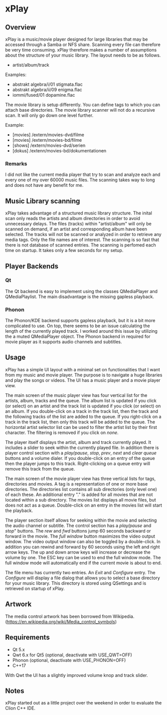 # xPlay

## Overview

xPlay is a music/movie player designed for large libraries that may be accessed through a Samba or 
NFS share. Scanning every file can therefore be very time consuming. xPlay therefore makes a number 
of assumptions about the structure of your music library. The layout needs to be as follows.

* artist/album/track

Examples:

* abstrakt algebra/i/01 stigmata.flac
* abstrakt algebra/ii/09 enigma.flac
* iommi/fused/01 dopamine.flac

The movie library is setup differently. You can define tags to which you can attach base directories.
The movie library scanner will not do a recursive scan. It will only go down one level further.

Example:

* [movies] /extern/movies-dvd/filme
* [movies] /extern/movies-bd/filme
* [shows] /extern/movies-dvd/serien
* [dokus] /extenn/movies-bd/dokumentationen

### Remarks

I did not like the current media player that try to scan and analyze each and every one of my
over 60000 music files. The scanning takes way to long and does not have any benefit for me.

## Music Library scanning

xPlay takes advantage of a structured music library structure. The inital scan only reads the artists and album
directories in order to avoid unnecessary delays. The files (tracks) within "artist/album" will only be scanned
on demand, if an artist and corresponding album have been selected. The tracks will not be scanned or analyzed in
order to retrieve any media tags. Only the file names are of interest.
The scanning is so fast that there is not database of scanned entries. The scanning is perfomed each time on
startup. It takes only a few seconds for my setup.

## Player Backends

### Qt

The Qt backend is easy to implement using the classes QMediaPlayer and QMediaPlaylist. The main disadvantage
is the missing gapless playback.

### Phonon

The Phonon/KDE backend supports gapless playback, but it is a bit more complicated to use. On top, there seems
to be an issue calculating the length of the currently played track. I worked around this issue by utilizing
the a muted QMediaPlayer object. The Phonon backend in required for movie player as it supports audio channels
and subtitles.

## Usage

xPlay has a simple UI layout with a minimal set on functionalities that I want from my music and movie player. 
The purpose is to navigate a huge libraries and play the songs or videos. The UI has a music player and a movie
player view.  

The main screen of the music player view has four vertical list for the artists, album, tracks and the queue. The 
album list is updated if you click (or select) on an artist and the track list is updated if you click (or select) 
on an album. If you double-click on a track in the track list, then the track and the following tracks of the list 
are added to the queue. If you right-click on a track in the track list, then only this track will be added to the 
queue. The horizontal artist selector list can be used to filter the artist list by their first character. The 
filtering is removed if you click on *none*.

The player itself displays the artist, album and track currently played. It includes a slider to seek within the
currently played file. In addition there is player control section with a *play/pause*, *stop*, *prev*, *next*
and *clear queue* buttons and a volume dialer. If you double-click on an entry of the queue then the player jumps
to this track. Right-clicking on a queue entry will remove this track from the queue.

The main screen of the movie player view has three vertical lists for tags, directories and movies. A tag is a 
representation of one or more base directories. The directories list contains all sub directories (only level one)
of each these. An additional entry "." is added for all movies that are not located within a sub directory. The 
movies list displays all movie files, but does not act as a queue. Double-click on an entry in the movies list
will start the playback. 

The player section itself allows for seeking within the movie and selecting the audio channel or subtitle. The
control section has a *play/pause* and *stop*" buttons. The *rew* and *fwd* buttons jump 60 seconds backward or 
forward in the movie. The *full window* button maximizes the video output window. The video output window can
also be toggled by a double-click. In addition you can rewind and forward by 60 seconds using the left and right
arrow keys. The up and down arrow keys will increase or decrease the volume by one. The ESC key can be used to
end the full window mode. The full window mode will automatically end if the current movie is about to end.

The file menu has currently two entries. An *Exit* and *Configure* entry. The *Configure* will
display a file dialog that allows you to select a base directory for your music library. This directory is stored
using QSettings and is retrieved on startup of xPlay.

## Artwork

The media control artwork has been borrowed from Wikipedia.
(https://en.wikipedia.org/wiki/Media_control_symbols)

## Requirements

* Qt 5.x
* Qwt 6.x for Qt5 (optional, deactivate with USE_QWT=OFF)
* Phonon (optional, deactivate with USE_PHONON=OFF)
* C++17

With Qwt the UI has a slightly improved volume knop and track slider.

## Notes

xPlay started out as a little project over the weekend in order to evaluate the Clion C++ IDE.
